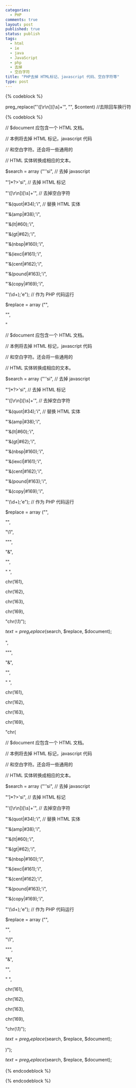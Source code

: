 ```yaml
--- 
categories: 
  - PHP
comments: true
layout: post
published: true
status: publish
tags: 
  - html
  - ie
  - java
  - JavaScript
  - php
  - 去掉
  - 空白字符
title: "PHP去掉 HTML标记、javascript 代码、空白字符等"
type: post
---
```

{% codeblock %}

preg_replace("'([\r\n])[\s]+'", "", $content) //去除回车换行符


{% codeblock %}


// $document 应包含一个 HTML 文档。

// 本例将去掉 HTML 标记，javascript 代码

// 和空白字符。还会将一些通用的

// HTML 实体转换成相应的文本。

$search = array ("'<script>]*?>.*?</script>'si",  // 去掉 javascript

"']*?>'si",           // 去掉 HTML 标记

"'([\r\n])[\s]+'",                 // 去掉空白字符

"'&(quot|#34);'i",                 // 替换 HTML 实体

"'&(amp|#38);'i",

"'&(lt|#60);'i",

"'&(gt|#62);'i",

"'&(nbsp|#160);'i",

"'&(iexcl|#161);'i",

"'&(cent|#162);'i",

"'&(pound|#163);'i",

"'&(copy|#169);'i",

"'(\d+);'e");                    // 作为 PHP 代码运行

$replace = array ("",

"",

"

// $document 应包含一个 HTML 文档。

// 本例将去掉 HTML 标记，javascript 代码

// 和空白字符。还会将一些通用的

// HTML 实体转换成相应的文本。

$search = array ("'<script>]*?>.*?</script>'si",  // 去掉 javascript

"']*?>'si",           // 去掉 HTML 标记

"'([\r\n])[\s]+'",                 // 去掉空白字符

"'&(quot|#34);'i",                 // 替换 HTML 实体

"'&(amp|#38);'i",

"'&(lt|#60);'i",

"'&(gt|#62);'i",

"'&(nbsp|#160);'i",

"'&(iexcl|#161);'i",

"'&(cent|#162);'i",

"'&(pound|#163);'i",

"'&(copy|#169);'i",

"'(\d+);'e");                    // 作为 PHP 代码运行

$replace = array ("",

"",

"\1",

"\"",

"&",

"",

" ",

chr(161),

chr(162),

chr(163),

chr(169),

"chr(\1)");

$text = preg_replace ($search, $replace, $document);

",

"\"",

"&",

"",

" ",

chr(161),

chr(162),

chr(163),

chr(169),

"chr(

// $document 应包含一个 HTML 文档。

// 本例将去掉 HTML 标记，javascript 代码

// 和空白字符。还会将一些通用的

// HTML 实体转换成相应的文本。

$search = array ("'<script>]*?>.*?</script>'si",  // 去掉 javascript

"']*?>'si",           // 去掉 HTML 标记

"'([\r\n])[\s]+'",                 // 去掉空白字符

"'&(quot|#34);'i",                 // 替换 HTML 实体

"'&(amp|#38);'i",

"'&(lt|#60);'i",

"'&(gt|#62);'i",

"'&(nbsp|#160);'i",

"'&(iexcl|#161);'i",

"'&(cent|#162);'i",

"'&(pound|#163);'i",

"'&(copy|#169);'i",

"'(\d+);'e");                    // 作为 PHP 代码运行

$replace = array ("",

"",

"\1",

"\"",

"&",

"",

" ",

chr(161),

chr(162),

chr(163),

chr(169),

"chr(\1)");

$text = preg_replace ($search, $replace, $document);

)");

$text = preg_replace ($search, $replace, $document);


{% endcodeblock %}


{% endcodeblock %}
 
